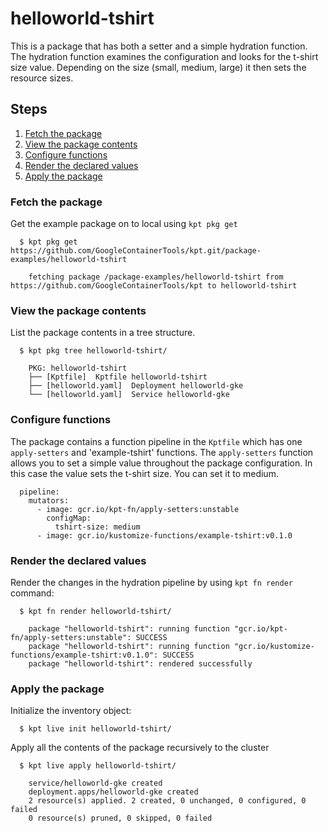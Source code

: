 # helloworld-tshirt

This is a package that has both a setter and a simple hydration function.  The
hydration function examines the configuration and looks for the t-shirt size
value.  Depending on the size (small, medium, large) it then sets the 
resource sizes.

## Steps

1. [Fetch the package](#fetch-the-package)
2. [View the package contents](#view-the-package-contents)
3. [Configure functions](#configure-functions)
4. [Render the declared values](#render-the-declared-values)
5. [Apply the package](#apply-the-package)

### Fetch the package

Get the example package on to local using `kpt pkg get`

```
  $ kpt pkg get https://github.com/GoogleContainerTools/kpt.git/package-examples/helloworld-tshirt

    fetching package /package-examples/helloworld-tshirt from https://github.com/GoogleContainerTools/kpt to helloworld-tshirt
```

### View the package contents

List the package contents in a tree structure.

```
  $ kpt pkg tree helloworld-tshirt/

    PKG: helloworld-tshirt
    ├── [Kptfile]  Kptfile helloworld-tshirt
    ├── [helloworld.yaml]  Deployment helloworld-gke
    └── [helloworld.yaml]  Service helloworld-gke
```

### Configure functions

The package contains a function pipeline in the `Kptfile` which has
one `apply-setters` and 'example-tshirt' functions.  The `apply-setters` 
function allows you to set a simple value throughout the package 
configuration.  In this case the value sets the t-shirt size.  You can 
set it to medium.

```
  pipeline:
    mutators:
      - image: gcr.io/kpt-fn/apply-setters:unstable
        configMap:
          tshirt-size: medium
      - image: gcr.io/kustomize-functions/example-tshirt:v0.1.0
```

### Render the declared values

Render the changes in the hydration pipeline by using `kpt fn render` command:

```
  $ kpt fn render helloworld-tshirt/

    package "helloworld-tshirt": running function "gcr.io/kpt-fn/apply-setters:unstable": SUCCESS
    package "helloworld-tshirt": running function "gcr.io/kustomize-functions/example-tshirt:v0.1.0": SUCCESS
    package "helloworld-tshirt": rendered successfully
```

### Apply the package

Initialize the inventory object:

```
  $ kpt live init helloworld-tshirt/
```

Apply all the contents of the package recursively to the cluster

```
  $ kpt live apply helloworld-tshirt/

    service/helloworld-gke created
    deployment.apps/helloworld-gke created
    2 resource(s) applied. 2 created, 0 unchanged, 0 configured, 0 failed
    0 resource(s) pruned, 0 skipped, 0 failed
```
